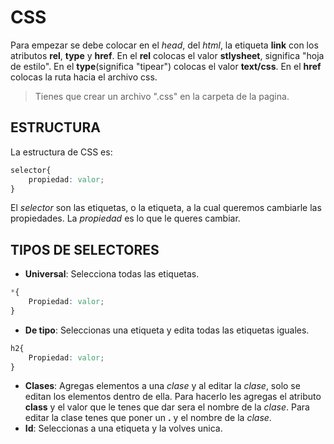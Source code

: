 # CSS

Para empezar se debe colocar en el *head*, del *html*, la etiqueta **link** con los atributos **rel**, **type** y **href**.
En el **rel** colocas el valor **stlysheet**, significa "hoja de estilo".
En el **type**(significa "tipear") colocas el valor **text/css**.
En el **href** colocas la ruta hacia el archivo css. 
>Tienes que crear un archivo ".css" en la carpeta de la pagina.

## ESTRUCTURA

La estructura de CSS es:

```css
selector{
    propiedad: valor;
}
```
El *selector* son las etiquetas, o la etiqueta, a la cual queremos cambiarle las propiedades.
La *propiedad* es lo que le queres cambiar.

## TIPOS DE SELECTORES

- **Universal**: Selecciona todas las etiquetas. 

```css
*{
    Propiedad: valor;
}
```

- **De tipo**: Seleccionas una etiqueta y edita todas las etiquetas iguales.

```css
h2{
    Propiedad: valor;
}
```

- **Clases**: Agregas elementos a una *clase* y al editar la *clase*, solo se editan los elementos dentro de ella. 
Para hacerlo les agregas el atributo **class** y el valor que le tenes que dar sera el nombre de la *clase*. 
Para editar la clase tenes que poner un **.** y el nombre de la *clase*.
- **Id**: Seleccionas a una etiqueta y la volves unica.